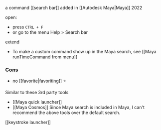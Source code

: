 a command [[search bar]] added in [[Autodesk Maya|Maya]] 2022

open:
- press `CTRL + F`
- or go to the menu Help > Search bar

extend
- To make a custom command show up in the Maya search, see [[Maya runTimeCommand from menu]] 
### Cons
- no [[favorite|favoriting]] ⭐

Similar to these 3rd party tools
- [[Maya quick launcher]]
- [[Maya Cosmos]]
Since Maya search is included in Maya, I can't recommend the above tools over the default search.

[[keystroke launcher]]